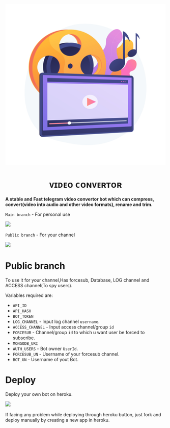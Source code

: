 <p align="center">
  <img src="./LOCAL/Wavy_Lst-14_Single-06.jpg" alt="VideoConvertor poster">
</p>
<h1 align="center">
  <b>ᴠɪᴅᴇᴏ ᴄᴏɴᴠᴇʀᴛᴏʀ</b>
</h1>

<b>A stable and Fast telegram video convertor bot which can compress, convert(video into audio and other video formats), rename and trim.</b>   

`Main branch` - For personal use
<p align="left">
<a href="https://github.com/vasusen-code/VIDEOconvertor/tree/main"> <img src="https://img.shields.io/badge/Github-main%20branch-blue?style=for-the-badge&logo=github" width="250""/></a>
</p>

`Public branch` - For your channel
<p align="left">
<a href="https://github.com/vasusen-code/VIDEOconvertor/tree/public"> <img src="https://img.shields.io/badge/Github-public%20branch-purple?style=for-the-badge&logo=github" width="250""/></a>
</p>

# Public branch
To use it for your channel,Has forcesub, Database, LOG channel and ACCESS channel(To spy users).
  
Variables required are:
* `API_ID`
* `API_HASH`
* `BOT_TOKEN`
* `LOG_CHANNEL` - Input log channel `username`.
* `ACCESS_CHANNEL` - Input access channel/group `id`
* `FORCESUB` - Channel/group `id` to which u want user be forced to subscribe.
* `MONGODB_URI`
* `AUTH_USERS` - Bot owner `UserId`.
* `FORCESUB_UN` - Username of your forcesub channel.
* `BOT_UN` - Username of yout Bot.

# Deploy

Deploy your own bot on heroku.

<p><a href="https://heroku.com/deploy"> <img src="https://img.shields.io/badge/Deploy%20To%20Heroku-black?style=for-the-badge&logo=heroku" width="250""/></a></p>

If facing any problem while deploying through heroku button, just fork and deploy manually by creating a new app in heroku.

